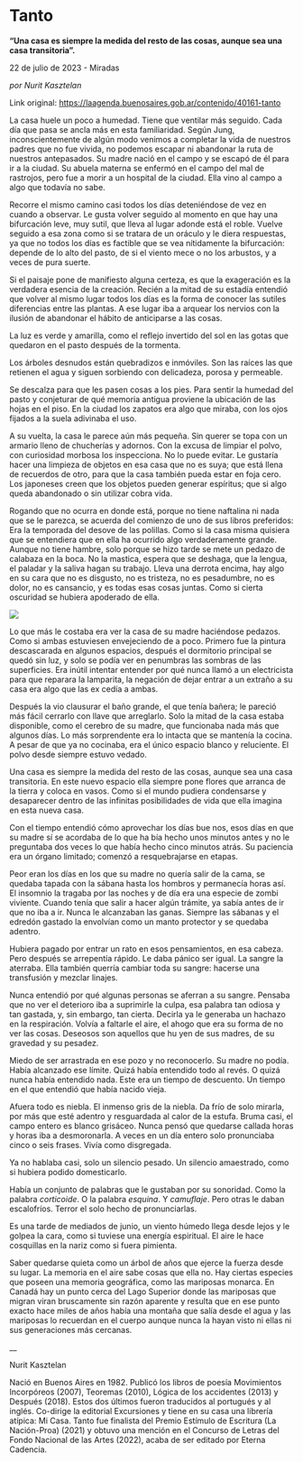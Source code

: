 # Tanto

**“Una casa es siempre la medida del resto de las cosas, aunque sea una casa transitoria”.**

22 de julio de 2023 - Miradas

_por Nurit Kasztelan_

Link original: https://laagenda.buenosaires.gob.ar/contenido/40161-tanto



La casa huele un poco a humedad. Tiene que ventilar más seguido. Cada día que pasa se ancla más en esta familiaridad. Según Jung, inconscientemente de algún modo venimos a completar la vida de nuestros padres que no fue vivida, no podemos escapar ni abandonar la ruta de nuestros antepasados. Su madre nació en el campo y se escapó de él para ir a la ciudad. Su abuela materna se enfermó en el campo del mal de rastrojos, pero fue a morir a un hospital de la ciudad. Ella vino al campo a algo que todavía no sabe.




Recorre el mismo camino casi todos los días deteniéndose de vez en cuando a observar. Le gusta volver seguido al momento en que hay una bifurcación leve, muy sutil, que lleva al lugar adonde está el roble. Vuelve seguido a esa zona como si se tratara de un oráculo y le diera respuestas, ya que no todos los días es factible que se vea nítidamente la bifurcación: depende de lo alto del pasto, de si el viento mece o no los arbustos, y a veces de pura suerte.




Si el paisaje pone de manifiesto alguna certeza, es que la exageración es la verdadera esencia de la creación. Recién a la mitad de su estadía entendió que volver al mismo lugar todos los días es la forma de conocer las sutiles diferencias entre las plantas. A ese lugar iba a arquear los nervios con la ilusión de abandonar el hábito de anticiparse a las cosas.




La luz es verde y amarilla, como el reflejo invertido del sol en las gotas que quedaron en el pasto después de la tormenta.




Los árboles desnudos están quebradizos e inmóviles. Son las raíces las que retienen el agua y siguen sorbiendo con delicadeza, porosa y permeable.




Se descalza para que les pasen cosas a los pies. Para sentir la humedad del pasto y conjeturar de qué memoria antigua proviene la ubicación de las hojas en el piso. En la ciudad los zapatos era algo que miraba, con los ojos fijados a la suela adivinaba el uso.




A su vuelta, la casa le parece aún más pequeña. Sin querer se topa con un armario lleno de chucherías y adornos. Con la excusa de limpiar el polvo, con curiosidad morbosa los inspecciona. No lo puede evitar. Le gustaría hacer una limpieza de objetos en esa casa que no es suya; que está llena de recuerdos de otro, para que la casa también pueda estar en foja cero. Los japoneses creen que los objetos pueden generar espíritus; que si algo queda abandonado o sin utilizar cobra vida.




Rogando que no ocurra en donde está, porque no tiene naftalina ni nada que se le parezca, se acuerda del comienzo de uno de sus libros preferidos: Era la temporada del desove de las polillas. Como si la casa misma quisiera que se entendiera que en ella ha ocurrido algo verdaderamente grande. Aunque no tiene hambre, solo porque se hizo tarde se mete un pedazo de calabaza en la boca. No la mastica, espera que se deshaga, que la lengua, el paladar y la saliva hagan su trabajo. Lleva una derrota encima, hay algo en su cara que no es disgusto, no es tristeza, no es pesadumbre, no es dolor, no es cansancio, y es todas esas cosas juntas. Como si cierta oscuridad se hubiera apoderado de ella.




![](https://cdn.feater.me/files/images/2503092/4b889709-5a27-42a7-903e-8a0f5edb0628.png)




Lo que más le costaba era ver la casa de su madre haciéndose pedazos. Como si ambas estuviesen envejeciendo de a poco. Primero fue la pintura descascarada en algunos espacios, después el dormitorio principal se quedó sin luz, y solo se podía ver en penumbras las sombras de las superficies. Era inútil intentar entender por qué nunca llamó a un electricista para que reparara la lamparita, la negación de dejar entrar a un extraño a su casa era algo que las ex cedía a ambas.




Después la vio clausurar el baño grande, el que tenía bañera; le pareció más fácil cerrarlo con llave que arreglarlo. Solo la mitad de la casa estaba disponible, como el cerebro de su madre, que funcionaba nada más que algunos días. Lo más sorprendente era lo intacta que se mantenía la cocina. A pesar de que ya no cocinaba, era el único espacio blanco y reluciente. El polvo desde siempre estuvo vedado.




Una casa es siempre la medida del resto de las cosas, aunque sea una casa transitoria. En este nuevo espacio ella siempre pone flores que arranca de la tierra y coloca en vasos. Como si el mundo pudiera condensarse y desaparecer dentro de las infinitas posibilidades de vida que ella imagina en esta nueva casa.




Con el tiempo entendió cómo aprovechar los días bue nos, esos días en que su madre sí se acordaba de lo que ha bía hecho unos minutos antes y no le preguntaba dos veces lo que había hecho cinco minutos atrás. Su paciencia era un órgano limitado; comenzó a resquebrajarse en etapas.




Peor eran los días en los que su madre no quería salir de la cama, se quedaba tapada con la sábana hasta los hombros y permanecía horas así. El insomnio la tragaba por las noches y de día era una especie de zombi viviente. Cuando tenía que salir a hacer algún trámite, ya sabía antes de ir que no iba a ir. Nunca le alcanzaban las ganas. Siempre las sábanas y el edredón gastado la envolvían como un manto protector y se quedaba adentro.




Hubiera pagado por entrar un rato en esos pensamientos, en esa cabeza. Pero después se arrepentía rápido. Le daba pánico ser igual. La sangre la aterraba. Ella también querría cambiar toda su sangre: hacerse una transfusión y mezclar linajes.




Nunca entendió por qué algunas personas se aferran a su sangre. Pensaba que no ver el deterioro iba a suprimirle la culpa, esa palabra tan odiosa y tan gastada, y, sin embargo, tan cierta. Decirla ya le generaba un hachazo en la respiración. Volvía a faltarle el aire, el ahogo que era su forma de no ver las cosas. Deseosos son aquellos que hu yen de sus madres, de su gravedad y su pesadez.




Miedo de ser arrastrada en ese pozo y no reconocerlo. Su madre no podía. Había alcanzado ese límite. Quizá había entendido todo al revés. O quizá nunca había entendido nada. Este era un tiempo de descuento. Un tiempo en el que entendió que había nacido vieja.




Afuera todo es niebla. El inmenso gris de la niebla. Da frío de solo mirarla, por más que esté adentro y resguardada al calor de la estufa. Bruma casi, el campo entero es blanco grisáceo. Nunca pensó que quedarse callada horas y horas iba a desmoronarla. A veces en un día entero solo pronunciaba cinco o seis frases. Vivía como disgregada.




Ya no hablaba casi, solo un silencio pesado. Un silencio amaestrado, como si hubiera podido domesticarlo.




Había un conjunto de palabras que le gustaban por su sonoridad. Como la palabra *corticoide*. O la palabra *esquina*. Y *camuflaje*. Pero otras le daban escalofríos. Terror el solo hecho de pronunciarlas.




Es una tarde de mediados de junio, un viento húmedo llega desde lejos y le golpea la cara, como si tuviese una energía espiritual. El aire le hace cosquillas en la nariz como si fuera pimienta.




Saber quedarse quieta como un árbol de años que ejerce la fuerza desde su lugar. La memoria en el aire sabe cosas que ella no. Hay ciertas especies que poseen una memoria geográfica, como las mariposas monarca. En Canadá hay un punto cerca del Lago Superior donde las mariposas que migran viran bruscamente sin razón aparente y resulta que en ese punto exacto hace miles de años había una montaña que salía desde el agua y las mariposas lo recuerdan en el cuerpo aunque nunca la hayan visto ni ellas ni sus generaciones más cercanas.




\_\_




Nurit Kasztelan




Nació en Buenos Aires en 1982. Publicó los libros de poesía Movimientos Incorpóreos (2007), Teoremas (2010), Lógica de los accidentes (2013) y Después (2018). Estos dos últimos fueron traducidos al portugués y al inglés. Co-dirige la editorial Excursiones y tiene en su casa una librería atípica: Mi Casa. Tanto fue finalista del Premio Estímulo de Escritura (La Nación-Proa) (2021) y obtuvo una mención en el Concurso de Letras del Fondo Nacional de las Artes (2022), acaba de ser editado por Eterna Cadencia.



